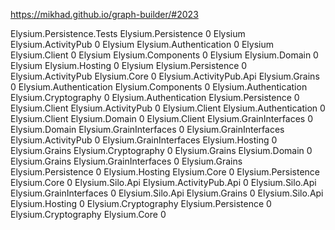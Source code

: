 https://mikhad.github.io/graph-builder/#2023

Elysium.Persistence.Tests Elysium.Persistence 0
Elysium Elysium.ActivityPub 0
Elysium Elysium.Authentication 0
Elysium Elysium.Client 0
Elysium Elysium.Components 0
Elysium Elysium.Domain 0
Elysium Elysium.Hosting 0
Elysium Elysium.Persistence 0
Elysium.ActivityPub Elysium.Core 0
Elysium.ActivityPub.Api Elysium.Grains 0
Elysium.Authentication Elysium.Components 0
Elysium.Authentication Elysium.Cryptography 0
Elysium.Authentication Elysium.Persistence 0
Elysium.Client Elysium.ActivityPub 0
Elysium.Client Elysium.Authentication 0
Elysium.Client Elysium.Domain 0
Elysium.Client Elysium.GrainInterfaces 0
Elysium.Domain Elysium.GrainInterfaces 0
Elysium.GrainInterfaces Elysium.ActivityPub 0
Elysium.GrainInterfaces Elysium.Hosting 0
Elysium.Grains Elysium.Cryptography 0
Elysium.Grains Elysium.Domain 0
Elysium.Grains Elysium.GrainInterfaces 0
Elysium.Grains Elysium.Persistence 0
Elysium.Hosting Elysium.Core 0
Elysium.Persistence Elysium.Core 0
Elysium.Silo.Api Elysium.ActivityPub.Api 0
Elysium.Silo.Api Elysium.GrainInterfaces 0
Elysium.Silo.Api Elysium.Grains 0
Elysium.Silo.Api Elysium.Hosting 0
Elysium.Cryptography Elysium.Persistence 0
Elysium.Cryptography Elysium.Core 0